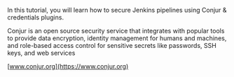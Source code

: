 In this tutorial, you will learn how to secure Jenkins pipelines using Conjur & credentials plugins.

Conjur is an open source security service that integrates with popular tools to provide data encryption, identity management for humans and machines, and role-based access control for sensitive secrets like passwords, SSH keys, and web services

[www.conjur.org](https://www.conjur.org)
